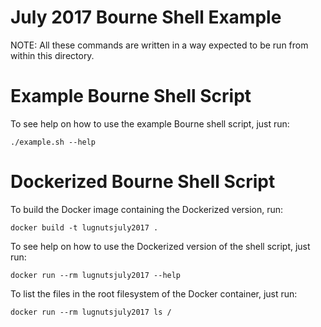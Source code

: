 July 2017 Bourne Shell Example
==============================

NOTE: All these commands are written in a way expected to be run from within
this directory.

# Example Bourne Shell Script

To see help on how to use the example Bourne shell script, just run:
```
./example.sh --help
```

# Dockerized Bourne Shell Script

To build the Docker image containing the Dockerized version, run:
```
docker build -t lugnutsjuly2017 .
```

To see help on how to use the Dockerized version of the shell script, just run:
```
docker run --rm lugnutsjuly2017 --help
```

To list the files in the root filesystem of the Docker container, just run:
```
docker run --rm lugnutsjuly2017 ls /
```

